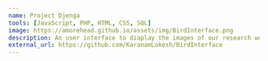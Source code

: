 ```yaml
---
name: Project Djenga
tools: [JavaScript, PHP, HTML, CSS, SQL]
image: https://amorehead.github.io/assets/img/BirdInterface.png
description: An user interface to diaplay the images of our research work on google maps accurately.
external_url: https://github.com/KaranamLokesh/BirdInterface
---
```

